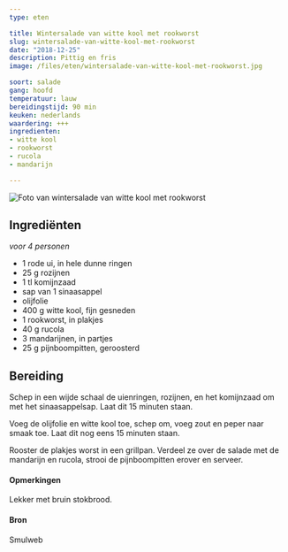 ```yaml
---
type: eten

title: Wintersalade van witte kool met rookworst
slug: wintersalade-van-witte-kool-met-rookworst
date: "2018-12-25"
description: Pittig en fris
image: /files/eten/wintersalade-van-witte-kool-met-rookworst.jpg

soort: salade
gang: hoofd
temperatuur: lauw
bereidingstijd: 90 min
keuken: nederlands
waardering: +++
ingredienten:
- witte kool
- rookworst
- rucola
- mandarijn

---
```


![Foto van wintersalade van witte kool met rookworst](/files/eten/wintersalade-van-witte-kool-met-rookworst.jpg)

## Ingrediënten

*voor 4 personen*

* 1 rode ui, in hele dunne ringen
* 25 g rozijnen
* 1 tl komijnzaad
* sap van 1 sinaasappel
* olijfolie
* 400 g witte kool, fijn gesneden
* 1 rookworst, in plakjes
* 40 g rucola
* 3 mandarijnen, in partjes
* 25 g pijnboompitten, geroosterd

## Bereiding

Schep in een wijde schaal de uienringen, rozijnen, en het komijnzaad om met het sinaasappelsap. Laat dit 15 minuten staan.

Voeg de olijfolie en witte kool toe, schep om, voeg zout en peper naar smaak toe. Laat dit nog eens 15 minuten staan.

Rooster de plakjes worst in een grillpan. Verdeel ze over de salade met de mandarijn en rucola, strooi de pijnboompitten erover en serveer.

#### Opmerkingen

Lekker met bruin stokbrood.

#### Bron

Smulweb
